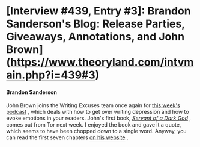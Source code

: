 # [Interview #439, Entry #3]: Brandon Sanderson's Blog: Release Parties, Giveaways, Annotations, and John Brown](https://www.theoryland.com/intvmain.php?i=439#3)

#### Brandon Sanderson

John Brown joins the Writing Excuses team once again for
[this week's podcast](http://www.writingexcuses.com/2009/10/04/)
, which deals with how to get over writing depression and how to evoke emotions in your readers. John's first book,
[*Servant of a Dark God*](http://www.amazon.com/dp/0765322358/?tag=monkeyslothst-20)
, comes out from Tor next week. I enjoyed the book and gave it a quote, which seems to have been chopped down to a single word. Anyway, you can read the first seven chapters
[on his website](http://johndbrown.com/novels/)
.

